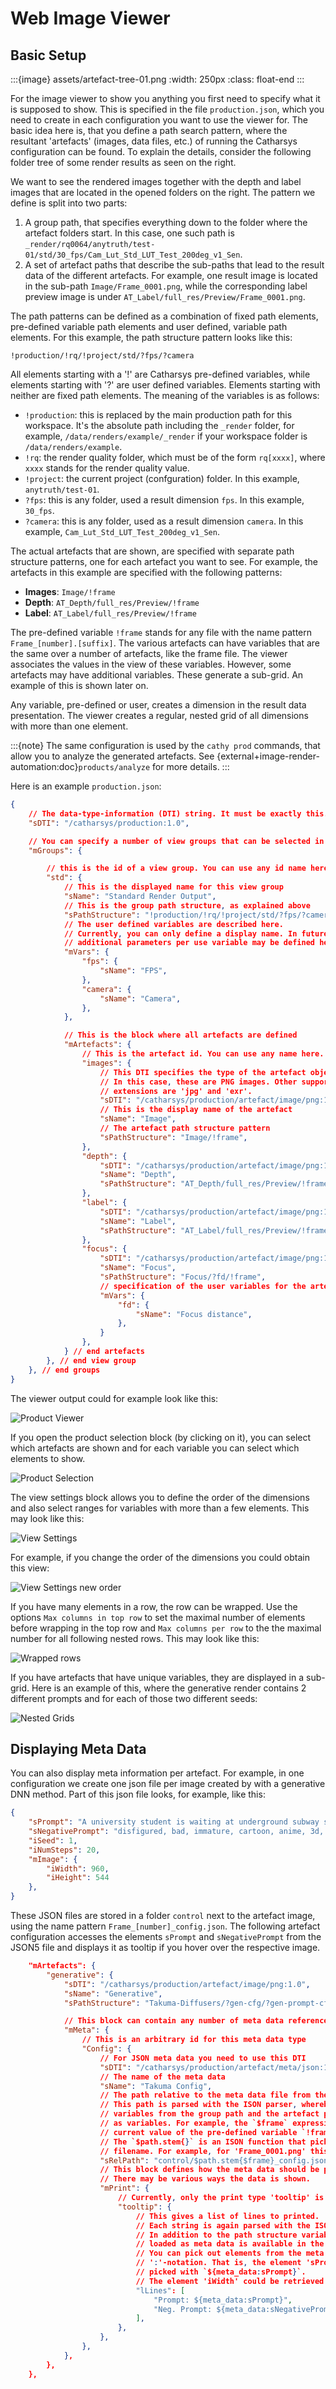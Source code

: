 <!---
<LICENSE id="CC BY-SA 4.0">
    
    Image-Render Setup module documentation
    Copyright 2022 Robert Bosch GmbH and its subsidiaries
    
    This work is licensed under the 
    
        Creative Commons Attribution-ShareAlike 4.0 International License.
    
    To view a copy of this license, visit 
        http://creativecommons.org/licenses/by-sa/4.0/ 
    or send a letter to 
        Creative Commons, PO Box 1866, Mountain View, CA 94042, USA.
    
</LICENSE>
--->
# Web Image Viewer

## Basic Setup

:::{image} assets/artefact-tree-01.png
:width: 250px
:class: float-end
:::

For the image viewer to show you anything you first need to specify what it is supposed to show. This is specified in the file `production.json`, which you need to create in each configuration you want to use the viewer for. The basic idea here is, that you define a path search pattern, where the resultant 'artefacts' (images, data files, etc.) of running the Catharsys configuration can be found. To explain the details, consider the following folder tree of some render results as seen on the right.

We want to see the rendered images together with the depth and label images that are located in the opened folders on the right. The pattern we define is split into two parts:

1. A group path, that specifies everything down to the folder where the artefact folders start. In this case, one such path is `_render/rq0064/anytruth/test-01/std/30_fps/Cam_Lut_Std_LUT_Test_200deg_v1_Sen`. 
2. A set of artefact paths that describe the sub-paths that lead to the result data of the different artefacts. For example, one result image is located in the sub-path `Image/Frame_0001.png`, while the corresponding label preview image is under `AT_Label/full_res/Preview/Frame_0001.png`.

The path patterns can be defined as a combination of fixed path elements, pre-defined variable path elements and user defined, variable path elements. For this example, the path structure pattern looks like this:

```
!production/!rq/!project/std/?fps/?camera
```

All elements starting with a '!' are Catharsys pre-defined variables, while elements starting with '?' are user defined variables. Elements starting with neither are fixed path elements. The meaning of the variables is as follows:

- `!production`: this is replaced by the main production path for this workspace. It's the absolute path including the `_render` folder, for example, `/data/renders/example/_render` if your workspace folder is  `/data/renders/example`.
- `!rq`: the render quality folder, which must be of the form `rq[xxxx]`, where `xxxx` stands for the render quality value.
- `!project`: the current project (confguration) folder. In this example, `anytruth/test-01`. 
- `?fps`: this is any folder, used a result dimension `fps`. In this example, `30_fps`.
- `?camera`: this is any folder, used as a result dimension `camera`. In this example, `Cam_Lut_Std_LUT_Test_200deg_v1_Sen`.

The actual artefacts that are shown, are specified with separate path structure patterns, one for each artefact you want to see. For example, the artefacts in this example are specified with the following patterns:

- **Images**: `Image/!frame`
- **Depth**: `AT_Depth/full_res/Preview/!frame`
- **Label**: `AT_Label/full_res/Preview/!frame`

The pre-defined variable `!frame` stands for any file with the name pattern `Frame_[number].[suffix]`. The various artefacts can have variables that are the same over a number of artefacts, like the frame file. The viewer associates the values in the view of these variables. However, some artefacts may have additional variables. These generate a sub-grid. An example of this is shown later on.

Any variable, pre-defined or user, creates a dimension in the result data presentation. The viewer creates a regular, nested grid of all dimensions with more than one element.

:::{note}
The same configuration is used by the `cathy prod` commands, that allow you to analyze the generated artefacts. See {external+image-render-automation:doc}`products/analyze` for more details.
:::

Here is an example `production.json`:

```json
{
    // The data-type-information (DTI) string. It must be exactly this.
    "sDTI": "/catharsys/production:1.0",

    // You can specify a number of view groups that can be selected in the viewer
    "mGroups": {

        // this is the id of a view group. You can use any id name here.
        "std": {
            // This is the displayed name for this view group
            "sName": "Standard Render Output",
            // This is the group path structure, as explained above
            "sPathStructure": "!production/!rq/!project/std/?fps/?camera",
            // The user defined variables are described here.
            // Currently, you can only define a display name. In future versions
            // additional parameters per use variable may be defined here.
            "mVars": {
                "fps": {
                    "sName": "FPS",
                },
                "camera": {
                    "sName": "Camera",
                },
            },

            // This is the block where all artefacts are defined
            "mArtefacts": {
                // This is the artefact id. You can use any name here.
                "images": {
                    // This DTI specifies the type of the artefact object.
                    // In this case, these are PNG images. Other supported image file
                    // extensions are 'jpg' and 'exr'.
                    "sDTI": "/catharsys/production/artefact/image/png:1.0",
                    // This is the display name of the artefact
                    "sName": "Image",
                    // The artefact path structure pattern
                    "sPathStructure": "Image/!frame",
                },
                "depth": {
                    "sDTI": "/catharsys/production/artefact/image/png:1.0",
                    "sName": "Depth",
                    "sPathStructure": "AT_Depth/full_res/Preview/!frame",
                },
                "label": {
                    "sDTI": "/catharsys/production/artefact/image/png:1.0",
                    "sName": "Label",
                    "sPathStructure": "AT_Label/full_res/Preview/!frame",
                },
                "focus": {
                    "sDTI": "/catharsys/production/artefact/image/png:1.0",
                    "sName": "Focus",
                    "sPathStructure": "Focus/?fd/!frame",
                    // specification of the user variables for the artefact path structure
                    "mVars": {
                        "fd": {
                            "sName": "Focus distance",
                        },
                    }
                },
            } // end artefacts
        }, // end view group
    }, // end groups
}
```

The viewer output could for example look like this:

![Product Viewer](assets/product-view-01.png)

If you open the product selection block (by clicking on it), you can select which artefacts are shown and for each variable you can select which elements to show.

![Product Selection](assets/product-selection-01.png)

The view settings block allows you to define the order of the dimensions and also select ranges for variables with more than a few elements. This may look like this:

![View Settings](assets/view-settings-01.png)

For example, if you change the order of the dimensions you could obtain this view:

![View Settings new order](assets/view-settings-02.png)

If you have many elements in a row, the row can be wrapped. Use the options `Max columns in top row` to set the maximal number of elements before wrapping in the top row and `Max columns per row` to the the maximal number for all following nested rows. This may look like this:

![Wrapped rows](assets/view-long-rows-01.png)

If you have artefacts that have unique variables, they are displayed in a sub-grid. Here is an example of this, where the generative render contains 2 different prompts and for each of those two different seeds:

![Nested Grids](assets/view-sub-grid-01.png)


## Displaying Meta Data

You can also display meta information per artefact. For example, in one configuration we create one json file per image created by with a generative DNN method. Part of this json file looks, for example, like this:

```json
{
    "sPrompt": "A university student is waiting at underground subway station after school.",
    "sNegativePrompt": "disfigured, bad, immature, cartoon, anime, 3d, painting, b&w, monochrome, lowres, bad anatomy, worst quality, low quality",
    "iSeed": 1,
    "iNumSteps": 20,
    "mImage": {
        "iWidth": 960,
        "iHeight": 544
    },
}
```

These JSON files are stored in a folder `control` next to the artefact image, using the name pattern `Frame_[number]_config.json`. The following artefact configuration accesses the elements `sPrompt` and `sNegativePrompt` from the JSON5 file and displays it as tooltip if you hover over the respective image.

```json
    "mArtefacts": {
        "generative": {
            "sDTI": "/catharsys/production/artefact/image/png:1.0",
            "sName": "Generative",
            "sPathStructure": "Takuma-Diffusers/?gen-cfg/?gen-prompt-cfg/?prompt/?seed/!frame",

            // This block can contain any number of meta data references
            "mMeta": {
                // This is an arbitrary id for this meta data type
                "Config": {
                    // For JSON meta data you need to use this DTI
                    "sDTI": "/catharsys/production/artefact/meta/json:1.0",
                    // The name of the meta data
                    "sName": "Takuma Config",
                    // The path relative to the meta data file from the artefact
                    // This path is parsed with the ISON parser, whereby all path structure
                    // variables from the group path and the artefact path are available
                    // as variables. For example, the `$frame` expression references the
                    // current value of the pre-defined variable `!frame`. 
                    // The `$path.stem{}` is an ISON function that picks out the stem of a 
                    // filename. For example, for 'Frame_0001.png' this would be 'Frame_0001'.
                    "sRelPath": "control/$path.stem{$frame}_config.json",
                    // This block defines how the meta data should be printed.
                    // There may be various ways the data is shown.
                    "mPrint": {
                        // Currently, only the print type 'tooltip' is defined. 
                        "tooltip": {
                            // This gives a list of lines to printed.
                            // Each string is again parsed with the ISON parser.
                            // In addition to the path structure variables, the whole JSON file
                            // loaded as meta data is available in the variable `meta_data`.
                            // You can pick out elements from the meta data dictionary using the
                            // ':'-notation. That is, the element 'sPrompt' from the JSON file is
                            // picked with `${meta_data:sPrompt}`. 
                            // The element 'iWidth' could be retrieved with `${meta_data:mImage:iWidth}`.
                            "lLines": [
                                "Prompt: ${meta_data:sPrompt}",
                                "Neg. Prompt: ${meta_data:sNegativePrompt}",
                            ],
                        },
                    },
                },
            },
        },
    },
```

